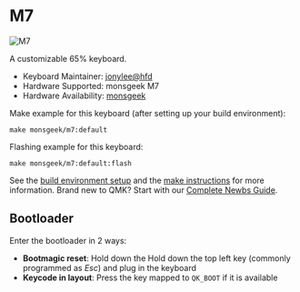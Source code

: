 # M7
![M7](https://github.com/jonylee1986/qmk_firmware_master/assets/108282809/b9d54e20-7691-489b-903b-c3e40744e583)

A customizable 65% keyboard.

* Keyboard Maintainer: [jonylee@hfd](https://github.com/jonylee1986)
* Hardware Supported: monsgeek M7
* Hardware Availability: [monsgeek](https://www.monsgeek.com)

Make example for this keyboard (after setting up your build environment):

    make monsgeek/m7:default

Flashing example for this keyboard:

    make monsgeek/m7:default:flash
    
See the [build environment setup](https://docs.qmk.fm/#/getting_started_build_tools) and the [make instructions](https://docs.qmk.fm/#/getting_started_make_guide) for more information. Brand new to QMK? Start with our [Complete Newbs Guide](https://docs.qmk.fm/#/newbs).

## Bootloader

Enter the bootloader in 2 ways:

* **Bootmagic reset**: Hold down the Hold down the top left key (commonly programmed as *Esc*) and plug in the keyboard
* **Keycode in layout**: Press the key mapped to `QK_BOOT` if it is available
